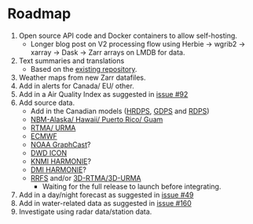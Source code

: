 # Roadmap
1. Open source API code and Docker containers to allow self-hosting.
	* Longer blog post on V2 processing flow using Herbie -> wgrib2 -> xarray -> Dask -> Zarr arrays on LMDB for data.  
2. Text summaries and translations
	* Based on the [existing repository](https://github.com/alexander0042/translations).
3. Weather maps from new Zarr datafiles.
4. Add in alerts for Canada/ EU/ other.
5. Add in a Air Quality Index as suggested in [issue #92](https://github.com/Pirate-Weather/pirateweather/issues/92)
6. Add source data.
	* Add in the Canadian models ([HRDPS](https://herbie.readthedocs.io/en/stable/gallery/eccc_models/hrdps.html), [GDPS](https://herbie.readthedocs.io/en/stable/gallery/eccc_models/gdps.html) and [RDPS](https://herbie.readthedocs.io/en/stable/gallery/eccc_models/rdps.html))
	* [NBM-Alaska/ Hawaii/ Puerto Rico/ Guam](https://herbie.readthedocs.io/en/stable/gallery/noaa_models/nbm.html)
	* [RTMA/ URMA](https://herbie.readthedocs.io/en/stable/gallery/noaa_models/rtma-urma.html)
	* [ECMWF](https://herbie.readthedocs.io/en/stable/gallery/ecmwf_models/ecmwf.html)
	* [NOAA GraphCast](https://herbie.readthedocs.io/en/stable/gallery/noaa_models/gfs.html#GFS-GraphCast)?
	* [DWD ICON](https://www.dwd.de/EN/ourservices/nwp_forecast_data/nwp_forecast_data.html)
	* [KNMI HARMONIE](https://dataplatform.knmi.nl/group/weather-forecast?q=UWC&sort=metadata_modified+desc)?
	* [DMI HARMONIE](https://opendatadocs.dmi.govcloud.dk/Data/Forecast_Data_Weather_Model_HARMONIE_DINI_IG)?
	* [RRFS](https://herbie.readthedocs.io/en/stable/gallery/noaa_models/rrfs.html) and/or [3D-RTMA/3D-URMA](https://vlab.noaa.gov/web/ufs-r2o/srw-cam)
		* Waiting for the full release to launch before integrating.
7. Add in a day/night forecast as suggested in [issue #49](https://github.com/Pirate-Weather/pirateweather/issues/49)
8. Add in water-related data as suggested in [issue #160](https://github.com/Pirate-Weather/pirateweather/issues/160)
9. Investigate using radar data/station data.
